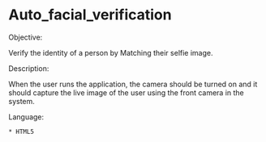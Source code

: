 # Auto_facial_verification

Objective:

   Verify the identity of a person by Matching their selfie image.

Description:
 
   When the user runs the application, the camera should be turned on and it should capture the live image of the user using the front camera in the system.

Language:

    * HTML5
    
